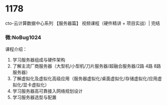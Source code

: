# 1178
cto-云计算数据中心系列 【服务器篇】 视频课程（硬件精讲 + 项目实战）| 完结
### 微:NoBug1024 


课程介绍：

1. 学习服务器组成与硬件架构
2. 了解主流厂商服务器（大型机/小型机/刀片服务器/超融合服务器/2路 4路 8路服务器）
3. 了解虚拟化及虚拟化高级应用（服务器虚拟化/桌面虚拟化/存储虚拟化/应用虚拟化/显卡虚拟化）
4. 学习服务器高可靠接入网络规划设计
5. 学习服务器选型与配置
